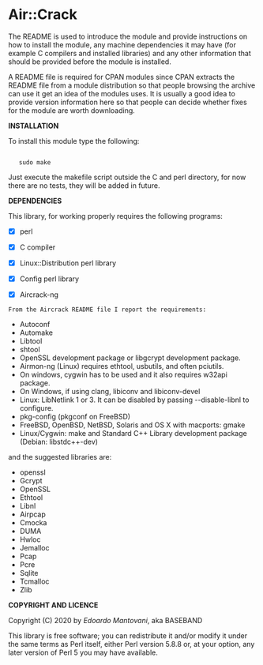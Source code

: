 Air::Crack
==============

The README is used to introduce the module and provide instructions on
how to install the module, any machine dependencies it may have (for
example C compilers and installed libraries) and any other information
that should be provided before the module is installed.

A README file is required for CPAN modules since CPAN extracts the
README file from a module distribution so that people browsing the
archive can use it get an idea of the modules uses. It is usually a
good idea to provide version information here so that people can
decide whether fixes for the module are worth downloading.

**INSTALLATION**

To install this module type the following:

```shell

   sudo make

```

Just execute the makefile script outside the C and perl directory, for now there are no tests, they will be added in future.

**DEPENDENCIES**

This library, for working properly requires the following programs:

  -[x] perl
  -[x] C compiler 
  -[x] Linux::Distribution perl library
  -[x] Config perl library
  -[x] Aircrack-ng

  
`From the Aircrack README file I report the requirements:`

 * Autoconf
 * Automake
 * Libtool
 * shtool
 * OpenSSL development package or libgcrypt development package.
 * Airmon-ng (Linux) requires ethtool, usbutils, and often pciutils.
 * On windows, cygwin has to be used and it also requires w32api package.
 * On Windows, if using clang, libiconv and libiconv-devel
 * Linux: LibNetlink 1 or 3. It can be disabled by passing --disable-libnl to configure.
 * pkg-config (pkgconf on FreeBSD)
 * FreeBSD, OpenBSD, NetBSD, Solaris and OS X with macports: gmake
 * Linux/Cygwin: make and Standard C++ Library development package (Debian: libstdc++-dev)

and the suggested libraries are:

 *   openssl
 *   Gcrypt
 *   OpenSSL
 *   Ethtool
 *   Libnl
 *   Airpcap
 *   Cmocka
 *   DUMA
 *   Hwloc
 *   Jemalloc
 *   Pcap
 *   Pcre
 *   Sqlite
 *   Tcmalloc
 *   Zlib



**COPYRIGHT AND LICENCE**

Copyright (C) 2020 by *Edoardo Mantovani*, aka BASEBAND

This library is free software; you can redistribute it and/or modify
it under the same terms as Perl itself, either Perl version 5.8.8 or,
at your option, any later version of Perl 5 you may have available.



